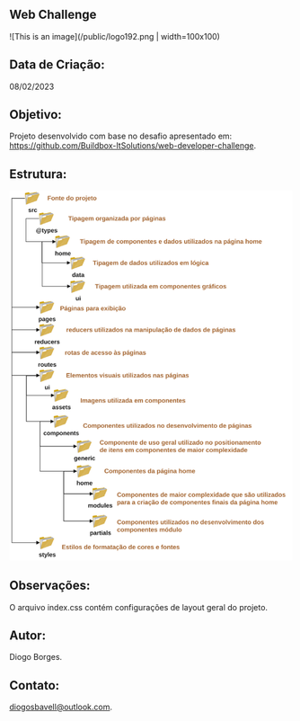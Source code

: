 Web Challenge
-------------

![This is an image](/public/logo192.png | width=100x100)

Data de Criação:
----------------
08/02/2023

Objetivo:
---------
Projeto desenvolvido com base no desafio apresentado em: https://github.com/Buildbox-ItSolutions/web-developer-challenge.

Estrutura:
----------
![This is an image](/src/ui/assets/organizacao.svg)

Observações:
------------
O arquivo index.css contém configurações de layout geral do projeto.

Autor:
------
Diogo Borges.

Contato:
--------
diogosbavell@outlook.com.